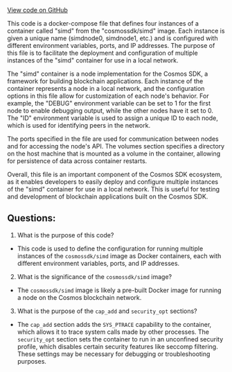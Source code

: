[View code on GitHub](https://github.com/cosmos/cosmos-sdk.git/docker-compose.yml)

This code is a docker-compose file that defines four instances of a container called "simd" from the "cosmossdk/simd" image. Each instance is given a unique name (simdnode0, simdnode1, etc.) and is configured with different environment variables, ports, and IP addresses. The purpose of this file is to facilitate the deployment and configuration of multiple instances of the "simd" container for use in a local network.

The "simd" container is a node implementation for the Cosmos SDK, a framework for building blockchain applications. Each instance of the container represents a node in a local network, and the configuration options in this file allow for customization of each node's behavior. For example, the "DEBUG" environment variable can be set to 1 for the first node to enable debugging output, while the other nodes have it set to 0. The "ID" environment variable is used to assign a unique ID to each node, which is used for identifying peers in the network.

The ports specified in the file are used for communication between nodes and for accessing the node's API. The volumes section specifies a directory on the host machine that is mounted as a volume in the container, allowing for persistence of data across container restarts.

Overall, this file is an important component of the Cosmos SDK ecosystem, as it enables developers to easily deploy and configure multiple instances of the "simd" container for use in a local network. This is useful for testing and development of blockchain applications built on the Cosmos SDK.
## Questions: 
 1. What is the purpose of this code?
- This code is used to define the configuration for running multiple instances of the `cosmossdk/simd` image as Docker containers, each with different environment variables, ports, and IP addresses.

2. What is the significance of the `cosmossdk/simd` image?
- The `cosmossdk/simd` image is likely a pre-built Docker image for running a node on the Cosmos blockchain network.

3. What is the purpose of the `cap_add` and `security_opt` sections?
- The `cap_add` section adds the `SYS_PTRACE` capability to the container, which allows it to trace system calls made by other processes. The `security_opt` section sets the container to run in an unconfined security profile, which disables certain security features like seccomp filtering. These settings may be necessary for debugging or troubleshooting purposes.